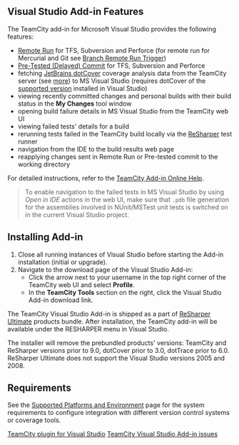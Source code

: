 [//]: # (title: Visual Studio Add-in)
[//]: # (auxiliary-id: Visual Studio Add-in;Visual Studio Addin)

## Visual Studio Add-in Features

The TeamCity add-in for Microsoft Visual Studio provides the following features:
* [Remote Run](remote-run.md) for TFS, Subversion and Perforce (for remote run for Mercurial and Git see [Branch Remote Run Trigger](branch-remote-run-trigger.md))
* [Pre-Tested (Delayed) Commit](pre-tested-delayed-commit.md) for TFS, Subversion and Perforce
* fetching [JetBrains dotCover](https://www.jetbrains.com/dotcover/index.html) coverage analysis data from the TeamCity server (see [more](jetbrains-dotcover.md)) to MS Visual Studio (requires dotCover of the [supported version](supported-platforms-and-environments.md#Code+Coverage) installed in Visual Studio)
* viewing recently committed changes and personal builds with their build status in the __My Changes__ tool window
* opening build failure details in MS Visual Studio from the TeamCity web UI
* viewing failed tests' details for a build
* rerunning tests failed in the TeamCity build locally via the [ReSharper](https://www.jetbrains.com/resharper/) test runner
* navigation from the IDE to the build results web page
* reapplying changes sent in Remote Run or Pre-tested commit to the working directory

For detailed instructions, refer to the [TeamCity Add-in Online Help](https://www.jetbrains.com/help/teamcity/vs-addin/TeamCity_Getting_Started.html).

>To enable navigation to the failed tests in MS Visual Studio by using _Open in IDE_ actions in the web UI, make sure that `.pdb` file generation for the assemblies involved in NUnit/MSTest unit tests is switched on in the current Visual Studio project.

## Installing Add-in

1. Close all running instances of Visual Studio before starting the Add-in installation (initial or upgrade).
2. Navigate to the download page of the Visual Studio Add-in:
   * Click the arrow next to your username in the top right corner of the TeamCity web UI and select __Profile__.
   * In the __TeamCity Tools__ section on the right, click the Visual Studio Add-in download link.

The TeamCity Visual Studio Add-in is shipped as a part of [ReSharper Ultimate](https://www.jetbrains.com/dotnet/) products bundle. After installation, the TeamCity add-in will be available under the RESHARPER menu in Visual Studio.

<note>

The installer will remove the prebundled products' versions: TeamCity and ReSharper versions prior to 9.0, dotCover prior to 3.0, dotTrace prior to 6.0. ReSharper Ultimate does not support the Visual Studio versions 2005 and 2008.
</note>

## Requirements

See the [Supported Platforms and Environment](supported-platforms-and-environments.md#IDE+Integration) page for the system requirements to configure integration with different version control systems or coverage tools.

<seealso>
        <category ref="blog">
            <a href="https://blog.jetbrains.com/teamcity/2013/03/teamcity-plugin-for-visual-studio/">TeamCity plugin for Visual Studio</a>
        </category>
        <category ref="troubleshooting">
            <a href="reporting-issues.md">TeamCity Visual Studio Add-in issues</a>
        </category>
</seealso>